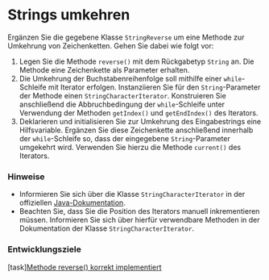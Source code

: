 # Strings umkehren

Ergänzen Sie die gegebene Klasse `StringReverse` um eine Methode zur Umkehrung von Zeichenketten. Gehen Sie dabei wie folgt vor:

1. Legen Sie die Methode `reverse()` mit dem Rückgabetyp `String` an. Die Methode eine Zeichenkette als Parameter erhalten.
2. Die Umkehrung der Buchstabenreihenfolge soll mithilfe einer `while`-Schleife mit Iterator erfolgen. Instanziieren Sie für den `String`-Parameter der Methode einen `StringCharacterIterator`. Konstruieren Sie anschließend die Abbruchbedingung der `while`-Schleife unter Verwendung der Methoden `getIndex()` und `getEndIndex()` des Iterators. 
3. Deklarieren und initialisieren Sie zur Umkehrung des Eingabestrings eine Hilfsvariable. Ergänzen Sie diese Zeichenkette anschließend innerhalb der `while`-Schleife so, dass der eingegebene `String`-Parameter umgekehrt wird. Verwenden Sie hierzu die Methode `current()` des Iterators. 

### Hinweise
- Informieren Sie sich über die Klasse `StringCharacterIterator` in der offiziellen [Java-Dokumentation](https://docs.oracle.com/en/java/javase/18/docs/api/java.base/java/text/StringCharacterIterator.html).
- Beachten Sie, dass Sie die Position des Iterators manuell inkrementieren müssen. Informieren Sie sich über hierfür verwendbare Methoden in der Dokumentation der Klasse `StringCharacterIterator`.

### Entwicklungsziele
[task][Methode reverse() korrekt implementiert](testStringReverse)